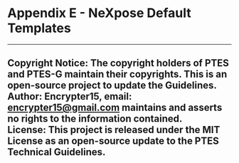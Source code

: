 # Appendix E - NeXpose Default Templates

---
**Copyright Notice**: The copyright holders of PTES and PTES-G maintain their copyrights. This is an open-source project to update the Guidelines.  
**Author**: Encrypter15, email: encrypter15@gmail.com maintains and asserts no rights to the information contained.  
**License**: This project is released under the MIT License as an open-source update to the PTES Technical Guidelines.  
---



